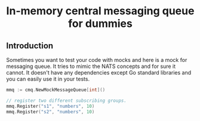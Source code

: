<h1 align="center">In-memory central messaging queue for dummies</h1>

## Introduction

Sometimes you want to test your code with mocks and here is a mock for messaging queue. It tries to mimic the NATS concepts
and for sure it cannot. It doesn't have any dependencies except Go standard libraries and you can easily use it in your tests.

```go
mmq := cmq.NewMockMessageQueue[int]()

// register two different subscribing groups.
mmq.Register("s1", "numbers", 10)
mmq.Register("s2", "numbers", 10)
```
